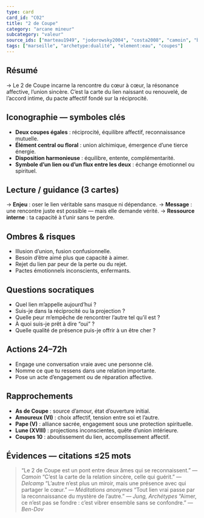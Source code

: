 ```yaml
---
type: card
card_id: "C02"
title: "2 de Coupe"
category: "arcane mineur"
subcategory: "valeur"
source_ids: ["marteau1949", "jodorowsky2004", "costa2008", "camoin", "bendov2011", "delcamp", "nadolny2018", "jung", "meditations_anonymes", "nichols"]
tags: ["marseille", "archetype:dualité", "element:eau", "coupes"]
---
```


## Résumé
→ Le 2 de Coupe incarne la rencontre du cœur à cœur, la résonance affective, l’union sincère. C’est la carte du lien naissant ou renouvelé, de l’accord intime, du pacte affectif fondé sur la réciprocité.

## Iconographie — symboles clés
- **Deux coupes égales** : réciprocité, équilibre affectif, reconnaissance mutuelle.
- **Élément central ou floral** : union alchimique, émergence d’une tierce énergie.
- **Disposition harmonieuse** : équilibre, entente, complémentarité.
- **Symbole d’un lien ou d’un flux entre les deux** : échange émotionnel ou spirituel.

## Lecture / guidance (3 cartes)
→ **Enjeu** : oser le lien véritable sans masque ni dépendance.
→ **Message** : une rencontre juste est possible — mais elle demande vérité.
→ **Ressource interne** : ta capacité à t’unir sans te perdre.

## Ombres & risques
- Illusion d’union, fusion confusionnelle.
- Besoin d’être aimé plus que capacité à aimer.
- Rejet du lien par peur de la perte ou du rejet.
- Pactes émotionnels inconscients, enfermants.

## Questions socratiques
- Quel lien m’appelle aujourd’hui ?
- Suis-je dans la réciprocité ou la projection ?
- Quelle peur m’empêche de rencontrer l’autre tel qu’il est ?
- À quoi suis-je prêt à dire “oui” ?
- Quelle qualité de présence puis-je offrir à un être cher ?

## Actions 24–72h
- Engage une conversation vraie avec une personne clé.
- Nomme ce que tu ressens dans une relation importante.
- Pose un acte d’engagement ou de réparation affective.

## Rapprochements
- **As de Coupe** : source d’amour, état d’ouverture initial.
- **Amoureux (VI)** : choix affectif, tension entre soi et l’autre.
- **Pape (V)** : alliance sacrée, engagement sous une protection spirituelle.
- **Lune (XVIII)** : projections inconscientes, quête d’union intérieure.
- **Coupes 10** : aboutissement du lien, accomplissement affectif.

## Évidences — citations ≤25 mots
> “Le 2 de Coupe est un pont entre deux âmes qui se reconnaissent.” — *Camoin*
> “C’est la carte de la relation sincère, celle qui guérit.” — *Delcamp*
> “L’autre n’est plus un miroir, mais une présence avec qui partager le cœur.” — *Méditations anonymes*
> “Tout lien vrai passe par la reconnaissance du mystère de l’autre.” — *Jung, Archétypes*
> “Aimer, ce n’est pas se fondre : c’est vibrer ensemble sans se confondre.” — *Ben-Dov*
